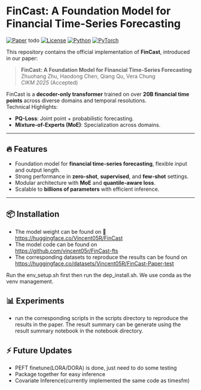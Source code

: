 # FinCast: A Foundation Model for Financial Time-Series Forecasting

[![Paper](https://img.shields.io/badge/Paper-CIKM%202025-blue)](link-to-paper) todo
[![License](https://img.shields.io/badge/License-Apache%202.0-green)](LICENSE)
[![Python](https://img.shields.io/badge/python-3.11%2B-blue)]()
[![PyTorch](https://img.shields.io/badge/PyTorch-2.5%2B-orange)]()

This repository contains the official implementation of **FinCast**, introduced in our paper:

> **FinCast: A Foundation Model for Financial Time-Series Forecasting**  
> Zhuohang Zhu, Haodong Chen, Qiang Qu, Vera Chung  
> *CIKM 2025* (Accepted)

FinCast is a **decoder-only transformer** trained on over **20B financial time points** across diverse domains and temporal resolutions.  
Technical Highlights:
- **PQ-Loss**: Joint point + probabilistic forecasting.
- **Mixture-of-Experts (MoE)**: Specialization across domains.

---

## 🔥 Features
- Foundation model for **financial time-series forecasting**, flexible input and output length.
- Strong performance in **zero-shot**, **supervised**, and **few-shot** settings.
- Modular architecture with **MoE** and **quantile-aware loss**.
- Scalable to **billions of parameters** with efficient inference.

---

## 📦 Installation

- The model weight can be found on 🤗 https://huggingface.co/Vincent05R/FinCast
- The model code can be found on https://github.com/vincent05r/FinCast-fts
- The corresponding datasets to reproduce the results can be found on https://huggingface.co/datasets/Vincent05R/FinCast-Paper-test

Run the env_setup.sh first then run the dep_install.sh. We use conda as the venv management.

## 📊 Experiments

- run the corresponding scripts in the scripts directory to reproduce the results in the paper. The result summary can be generate using the result summary notebook in the notebook directory.



## ⚡ Future Updates

- PEFT finetune(LORA/DORA) is done, just need to do some testing
- Package together for easy inference
- Covariate Inference(currently implemented the same code as timesfm)